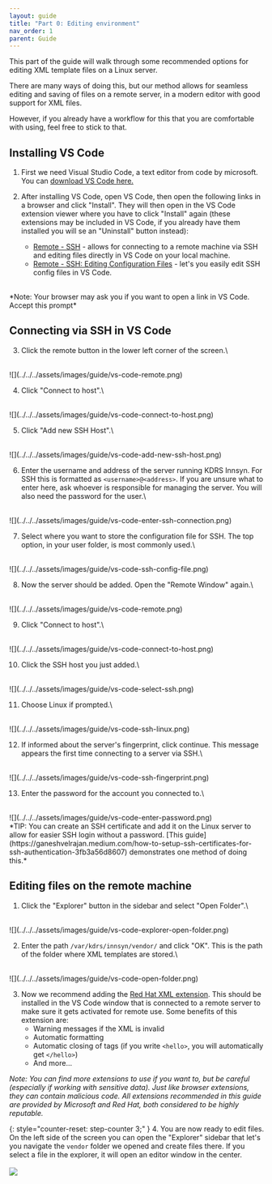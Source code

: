 ```yaml
---
layout: guide
title: "Part 0: Editing environment"
nav_order: 1
parent: Guide
---
```


This part of the guide will walk through some recommended options for editing XML template files on a Linux server.

There are many ways of doing this, but our method allows for seamless editing and saving of files on a remote server, in a modern editor with good support for XML files.

However, if you already have a workflow for this that you are comfortable with using, feel free to stick to that.

## Installing VS Code

1. First we need Visual Studio Code, a text editor from code by microsoft. You can [download VS Code here.](https://code.visualstudio.com/)

2. After installing VS Code, open VS Code, then open the following links in a browser and click "Install". They will then open in the VS Code extension viewer where you have to click "Install" again (these extensions may be included in VS Code, if you already have them installed you will se an "Uninstall" button instead):
    - [Remote - SSH](https://marketplace.visualstudio.com/items?itemName=ms-vscode-remote.remote-ssh) - allows for connecting to a remote machine via SSH and editing files directly in VS Code on your local machine.
    - [Remote - SSH: Editing Configuration Files](https://marketplace.visualstudio.com/items?itemName=ms-vscode-remote.remote-ssh-edit) - let's you easily edit SSH config files in VS Code.
<br>
*Note: Your browser may ask you if you want to open a link in VS Code. Accept this prompt*

## Connecting via SSH in VS Code

3. Click the remote button in the lower left corner of the screen.\
<br>
![](../../../assets/images/guide/vs-code-remote.png)


4. Click "Connect to host".\
<br>
![](../../../assets/images/guide/vs-code-connect-to-host.png)

5. Click "Add new SSH Host".\
<br>
![](../../../assets/images/guide/vs-code-add-new-ssh-host.png)

6. Enter the username and address of the server running KDRS Innsyn. For SSH this is formatted as `<username>@<address>`. If you are unsure what to enter here, ask whoever is responsible for managing the server. You will also need the password for the user.\
<br>
![](../../../assets/images/guide/vs-code-enter-ssh-connection.png)

7. Select where you want to store the configuration file for SSH. The top option, in your user folder, is most commonly used.\
<br>
![](../../../assets/images/guide/vs-code-ssh-config-file.png)

8. Now the server should be added. Open the "Remote Window" again.\
<br>
![](../../../assets/images/guide/vs-code-remote.png)

9. Click "Connect to host".\
<br>
![](../../../assets/images/guide/vs-code-connect-to-host.png)

10. Click the SSH host you just added.\
<br>
![](../../../assets/images/guide/vs-code-select-ssh.png)

11. Choose Linux if prompted.\
<br>
![](../../../assets/images/guide/vs-code-ssh-linux.png)

12. If informed about the server's fingerprint, click continue. This message appears the first time connecting to a server via SSH.\
<br>
![](../../../assets/images/guide/vs-code-ssh-fingerprint.png)

13. Enter the password for the account you connected to.\
<br>
![](../../../assets/images/guide/vs-code-enter-password.png)
<br>
*TIP: You can create an SSH certificate and add it on the Linux server to allow for easier SSH login without a password. [This guide](https://ganeshvelrajan.medium.com/how-to-setup-ssh-certificates-for-ssh-authentication-3fb3a56d8607) demonstrates one method of doing this.*

## Editing files on the remote machine

1. Click the "Explorer" button in the sidebar and select "Open Folder".\
<br>
![](../../../assets/images/guide/vs-code-explorer-open-folder.png)

2. Enter the path `/var/kdrs/innsyn/vendor/` and click "OK". This is the path of the folder where XML templates are stored.\
<br>
![](../../../assets/images/guide/vs-code-open-folder.png)

3. Now we recommend adding the [Red Hat XML extension](https://marketplace.visualstudio.com/items?itemName=redhat.vscode-xml). This should be installed in the VS Code window that is connected to a remote server to make sure it gets activated for remote use. Some benefits of this extension are:
    - Warning messages if the XML is invalid
    - Automatic formatting
    - Automatic closing of tags (if you write `<hello>`, you will automatically get `</hello>`)
    - And more...     

*Note: You can find more extensions to use if you want to, but be careful (especially if working with sensitive data). Just like browser extensions, they can contain malicious code. All extensions recommended in this guide are provided by Microsoft and Red Hat, both considered to be highly reputable.*

{: style="counter-reset: step-counter 3;" }
4. You are now ready to edit files. On the left side of the screen you can open the "Explorer" sidebar that let's you navigate the `vendor` folder we opened and create files there. If you select a file in the explorer, it will open an editor window in the center.\
<br>
![](../../../assets/images/guide/vs-code-finished-editor.png)
